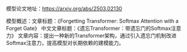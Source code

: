 模型论文地址：https://arxiv.org/abs/2503.02130

模型概述：文章标题：《Forgetting Transformer: Softmax Attention with a Forget Gate》
中文文章标题：《遗忘Transformer：带遗忘门的Softmax注意力》
文章内容：提出一种新的Transformer架构，通过引入遗忘门机制改进Softmax注意力，提高模型对长期依赖的建模能力。
